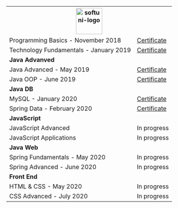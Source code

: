 <div style="font-size:30px">
<table>
<tr>
  <th colspan="2">
      <img src="https://softuni.bg/content/images/svg-logos/software-university-logo.svg" height="70px" alt="softuni-logo">
  </th>
</tr>
<tr>
    <td>Programming Basics - November 2018</td>
    <td>
      <a target="_blank" href="https://softuni.bg/certificates/details/61920/c61c3ccc">Certificate</a>
    </td>
  </tr>
  <tr>
    <td>Technology Fundamentals - January 2019</td>
    <td>
      <a target="_blank" href="https://softuni.bg/certificates/details/65615/b8f50808">Certificate</a>
    </td>
   </tr>
  
  <tr><td colspan=2><b>Java Advanved</b></td></tr>
  <tr>
    <td>Java Advanced - May 2019</td>
    <td>
      <a href="https://softuni.bg/certificates/details/67986/38bb9c72">Certificate</a>
    </td>
  </tr>
  <tr>
    <td>Java OOP - June 2019</td>
    <td>
      <a href="https://softuni.bg/certificates/details/69455/fd5e2196">Certificate</a>
    </td>
  </tr>
  
  <tr><td colspan="2"><b>Java DB</b></td></tr>
  <tr>
    <td>MySQL - January 2020</td>
    <td>
        <a href="https://softuni.bg/certificates/details/78885/9d8b4768">Certificate</a>
    </td>
  </tr>
  <tr>
    <td>Spring Data - February 2020</td>
    <td>
        <a href="https://softuni.bg/certificates/details/79018/75381bf1">Certificate</a>
    </td>
  </tr>
   
  <tr><td colspan="2"><b>JavaScript</b></td></tr>
  <tr>
    <td>JavaScript Advanced</td>
    <td>
        In progress
    </td>
  </tr>
  <tr>
    <td>JavaScript Applications</td>
    <td>
        In progress
    </td>
  </tr>
  
  <tr><td colspan="2"><b>Java Web</b></td></tr>
    <tr>
    <td>Spring Fundamentals - May 2020 </td>
    <td>
        In progress
    </td>
  </tr>
  <tr>
    <td>Spring Advanced - June 2020 </td>
    <td>
        In progress
    </td>
  </tr>
  
  <tr><td colspan="2"><b>Front End</b></td></tr>
  <tr>
    <td>HTML & CSS - May 2020 </td>
    <td>
        In progress
    </td>
  </tr>
  <tr>
    <td>CSS Advanced - July 2020</td>
    <td>
        In progress
    </td>
  </tr>
  
</table>
</div>
